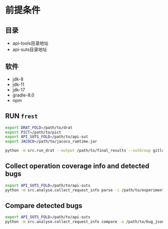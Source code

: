 # 前提条件
## 目录
- api-tools目录地址
- api-suts目录地址

## 软件
- jdk-8
- jdk-11
- jdk-17
- gradle-8.0
- npm

## RUN `frest`
```bash
export DRAT_FOLD=/path/to/drat
export PICT=/path/to/pict
export API_SUTS_FOLD=/path/to/api-sut
export JACOCO=/path/to/jacoco_rumtime.jar

python -m src.run_drat --output /path/to/final_results --sutGroup gitlab --loop 1 --budget 3600
```
 
## Collect operation coverage info and detected bugs
```bash
export API_SUTS_FOLD=/path/to/api-suts
python -m src.analyse.collect_request_info parse -i /path/to/experimental_output_directory -o /path/to/final_results
```

## Compare detected bugs
```bash
export API_SUTS_FOLD=/path/to/api-suts
python -m src.analyse.collect_request_info compare -a /path/to/bug_json_a -b /path/to/bug_json_b -o /path/to/diff_result
``` 


